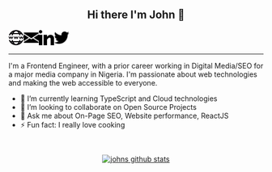 <h2 align="center">Hi there I'm John 👋</h2>

<p align="center" style="display: flex; align-items: center">
<a href="https://johnafolabi.com">
    <img
        width="30"
        height="30"
        src="https://raw.githubusercontent.com/john-afolabi/john-afolabi/master/assets/internet.svg"
        alt="website"
    />
</a>
<a href="mailto:johnafolabi.da@gmail.com">
    <img
        width="30"
        height="30"
        src="https://raw.githubusercontent.com/john-afolabi/john-afolabi/master/assets/mail.svg"
        alt="email"
    />
</a>
<a href="https://www.linkedin.com/in/john-afolabi/">
    <img
        width="30"
        height="30"
        src="https://raw.githubusercontent.com/john-afolabi/john-afolabi/master/assets/linkedin.svg"
        alt="linkedin"
    />
</a>
<a href="https://twitter.com/_john_afolabi">
    <img
        width="30"
        height="30"
        src="https://raw.githubusercontent.com/john-afolabi/john-afolabi/master/assets/twitter.svg"
        alt="twitter"
    />
</a>
</p>
<hr>

I'm a Frontend Engineer, with a prior career working in Digital Media/SEO for a major media company in Nigeria. I'm passionate about web technologies and making the web accessible to everyone.

-   🌱 I’m currently learning TypeScript and Cloud technologies
-   👯 I’m looking to collaborate on Open Source Projects
-   💬 Ask me about On-Page SEO, Website performance, ReactJS
-   ⚡ Fun fact: I really love cooking

<br/>
<p align="center">
<a href="https://github.com/anuraghazra/github-readme-stats">
    <img
        src="https://github-readme-stats.vercel.app/api?username=john-afolabi&theme=dark&show_icons=true"
        alt="johns github stats"
        />
</a>
</p>
